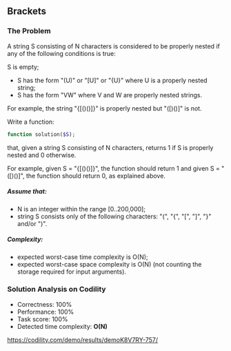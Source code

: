 ## Brackets

### The Problem

A string S consisting of N characters is considered to be properly nested if any of the following conditions is true:

S is empty;
* S has the form "(U)" or "[U]" or "{U}" where U is a properly nested string;
* S has the form "VW" where V and W are properly nested strings.

For example, the string "{[()()]}" is properly nested but "([)()]" is not.

Write a function:
```php
function solution($S);
```
that, given a string S consisting of N characters, returns 1 if S is properly nested and 0 otherwise.

For example, given S = "{[()()]}", the function should return 1 and given S = "([)()]", the function should return 0, as explained above.

##### Assume that:
* N is an integer within the range [0..200,000];
* string S consists only of the following characters: "(", "{", "[", "]", "}" and/or ")".

##### Complexity:
* expected worst-case time complexity is O(N);
* expected worst-case space complexity is O(N) (not counting the storage required for input arguments).

### Solution Analysis on Codility
* Correctness: 100%
* Performance: 100%
* Task score: 100%
* Detected time complexity: __O(N)__

https://codility.com/demo/results/demoK8V7RY-757/
